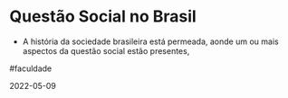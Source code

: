 # Questão Social no Brasil
- A história da sociedade brasileira está permeada, aonde um ou mais aspectos da questão social estão presentes,

#faculdade 

2022-05-09